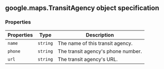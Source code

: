 <h2 id="TransitAgency">
google.maps.TransitAgency
object specification
</h2><h3 id="devsite_header_130">Properties</h3><table summary="interface TransitAgency - Properties" width="100%">
<thead>
<tr><th>Properties</th>
<th>Type</th>
<th>Description</th>
</tr></thead>
<tbody>
<tr>
<td><code>name</code></td>
<td><code>string</code></td>
<td>The name of this transit agency.</td>
</tr>
<tr>
<td><code>phone</code></td>
<td><code>string</code></td>
<td>The transit agency's phone number.</td>
</tr>
<tr>
<td><code>url</code></td>
<td><code>string</code></td>
<td>The transit agency's URL.</td>
</tr>
</tbody>
</table>